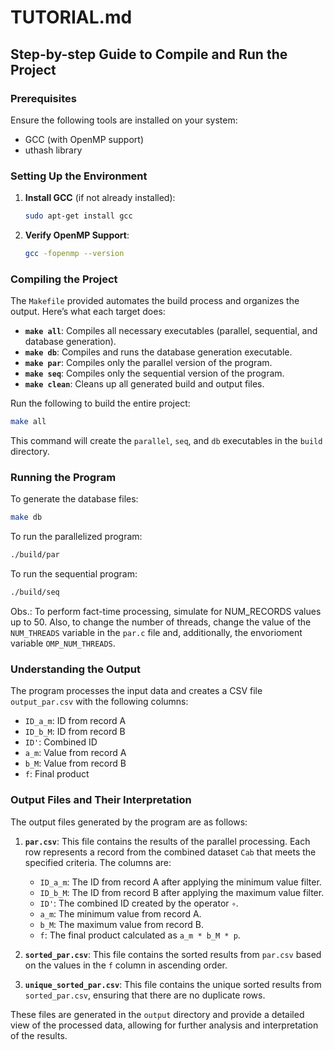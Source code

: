
# TUTORIAL.md

## Step-by-step Guide to Compile and Run the Project

### Prerequisites

Ensure the following tools are installed on your system:

- GCC (with OpenMP support)
- uthash library

### Setting Up the Environment

1. **Install GCC** (if not already installed):

   ```bash
   sudo apt-get install gcc
   ```

2. **Verify OpenMP Support**:

   ```bash
   gcc -fopenmp --version
   ```

### Compiling the Project

The `Makefile` provided automates the build process and organizes the output. Here’s what each target does:

- **`make all`**: Compiles all necessary executables (parallel, sequential, and database generation).
- **`make db`**: Compiles and runs the database generation executable.
- **`make par`**: Compiles only the parallel version of the program.
- **`make seq`**: Compiles only the sequential version of the program.
- **`make clean`**: Cleans up all generated build and output files.

Run the following to build the entire project:

```bash
make all
```

This command will create the `parallel`, `seq`, and `db` executables in the `build` directory.

### Running the Program

To generate the database files:

```bash
make db
```

To run the parallelized program:

```bash
./build/par
```

To run the sequential program:

```bash
./build/seq
```

Obs.: To perform fact-time processing, simulate for NUM_RECORDS values ​​up to 50. Also, to change the number of threads, change the value of the `NUM_THREADS` variable in the `par.c` file and, additionally, the envorioment variable `OMP_NUM_THREADS`.

### Understanding the Output

The program processes the input data and creates a CSV file `output_par.csv` with the following columns:

- `ID_a_m`: ID from record A
- `ID_b_M`: ID from record B
- `ID'`: Combined ID
- `a_m`: Value from record A
- `b_M`: Value from record B
- `f`: Final product

### Output Files and Their Interpretation

The output files generated by the program are as follows:

1. **`par.csv`**: This file contains the results of the parallel processing. Each row represents a record from the combined dataset `Cab` that meets the specified criteria. The columns are:
   - `ID_a_m`: The ID from record A after applying the minimum value filter.
   - `ID_b_M`: The ID from record B after applying the maximum value filter.
   - `ID'`: The combined ID created by the operator `∘`.
   - `a_m`: The minimum value from record A.
   - `b_M`: The maximum value from record B.
   - `f`: The final product calculated as `a_m * b_M * p`.

2. **`sorted_par.csv`**: This file contains the sorted results from `par.csv` based on the values in the `f` column in ascending order.

3. **`unique_sorted_par.csv`**: This file contains the unique sorted results from `sorted_par.csv`, ensuring that there are no duplicate rows.

These files are generated in the `output` directory and provide a detailed view of the processed data, allowing for further analysis and interpretation of the results.
